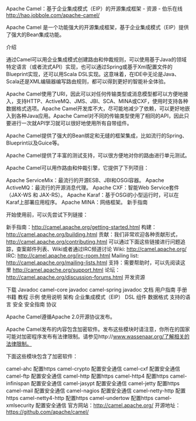 Apache Camel：基于企业集成模式（EIP）的开源集成框架 - 资源 - 伯乐在线 http://hao.jobbole.com/apache-camel/

Apache Camel 是一个功能强大的开源集成框架，基于企业集成模式（EIP）提供了强大的Bean集成功能。

介绍

通过Camel可以用企业集成模式创建路由和仲裁规则，可以使用基于Java的领域特定语言（或者流式API）实现，也可以通过Spring或基于Xml配置文件的Blueprint实现，还可以用Scala DSL实现。这意味着，在IDE中无论是Java、Scala还是XML编辑器编写路由规则，都可以得到更好的智能补全体验。

Apache Camel使用了URI，因此可以对任何传输类型或消息模型都可以方便地接入，支持HTTP、ActiveMQ、JMS、JBI、SCA、MINA或CXF，使用时支持各种数据格式选项。Apache Camel开发库不大，尽可能地减少了依赖，可以更好地嵌入到各种Java应用。Apache Camel对不同的传输类型使用了相同的API，因此只要进行一次就API学习就可以很好地使用所有自带组件。

Apache Camel提供了强大的Bean绑定和无缝的框架集成，比如流行的Spring、Blueprint以及Guice等。

Apache Camel提供了丰富的测试支持，可以很方便地对你的路由进行单元测试。

Apache Camel可以用作路由和仲裁引擎，它提供了下列项目：

Apache ServiceMix：最流行的开源ESB、JBI和OSGi容器。
Apache ActiveMQ：最流行的开源消息代理。
Apache CXF：智能Web Service套件（JAX-WS 和 JAX-RS）。
Apache Karaf：基于OSGi的小型运行时，可以在Karaf上部署应用程序。
Apache MINA：网络框架。
新手指南

开始使用前，可以先尝试下列链接：

新手指南：http://camel.apache.org/getting-started.html
构建：http://camel.apache.org/building.html
贡献：我们非常欢迎各种贡献形式，http://camel.apache.org/contributing.html
可以通过下面这些链接进行问题追踪，查案邮件列表、Wiki或者通过IRC频道讨论
Wiki: http://camel.apache.org/
IRC: http://camel.apache.org/irc-room.html
Mailing list: http://camel.apache.org/mailing-lists.html
支持：需要帮助时，可以先阅读这里 http://camel.apache.org/support.html
论坛：http://camel.apache.org/discussion-forums.html
开发资源

下载
Javadoc
camel-core javadoc
camel-spring javadoc
文档
用户指南
手册
书籍
教程
示例
使用说明
架构
企业集成模式（EIP）
DSL
组件
数据格式
支持的语言
安全
安全指南
协议

Apache Camel遵循Apache 2.0开源协议发布。

Apache Camel发布的内容包含加密软件。发布这些模块时请注意，你所在的国家可能对加密程序发布有法律限制。请参见http://www.wassenaar.org/了解相关的法律限制。

下面这些模块包含了加密软件：

camel-ahc 配置https
camel-crypto 配置安全通信
camel-cxf 配置安全通信
camel-ftp 配置安全通信
camel-http 配置https
camel-http4 配置https
camel-infinispan 配置安全通信
camel-jasypt 配置安全通信
camel-jetty 配置https
camel-mail 配置安全通信
camel-nagios 配置安全通信
camel-netty-http 配置https
camel-netty4-http 配置https
camel-undertow 配置https
camel-xmlsecurity 配置安全通信
官方网站：http://camel.apache.org/
开源地址：https://github.com/apache/camel/

